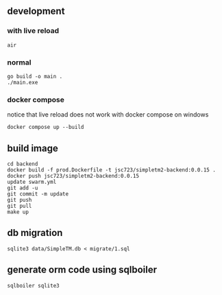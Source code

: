 ## development

### with live reload

```
air
```

### normal

```
go build -o main .
./main.exe
```

### docker compose

notice that live reload does not work with docker compose on windows

```
docker compose up --build
```

## build image

```
cd backend
docker build -f prod.Dockerfile -t jsc723/simpletm2-backend:0.0.15 .
docker push jsc723/simpletm2-backend:0.0.15
update swarm.yml
git add -u
git commit -m update
git push
git pull
make up
```

## db migration

```
sqlite3 data/SimpleTM.db < migrate/1.sql
```

## generate orm code using sqlboiler

```
sqlboiler sqlite3
```
